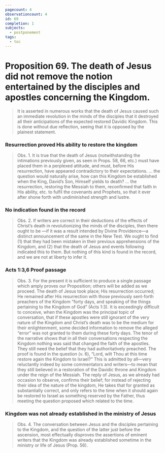 ```yaml
---
pagecount: 4
observationcount: 4
id: 69
completion: 1
subjects:
  - postponement
tags:
  - toc
---
```

# Proposition 69. The death of Jesus did not remove the notion entertained by the disciples and apostles concerning the Kingdom.

>It is asserted in numerous works that the death of Jesus caused such an immediate revolution in the minds of the disciples that it destroyed all their anticipations of the expected restored Davidic Kingdom. This is done without due reflection, seeing that it is opposed by the plainest statement.
### Resurrection proved His ability to restore the kingdom
>Obs. 1. It is true that the death of Jesus (notwithstanding the intimations previously given, as seen in Props. 58, 66, etc.) must have placed them in a perplexed attitude, and must, before His resurrection, have appeared contradictory to their expectations.
>...
>the question would naturally arise, how can this Kingdom be established when the King, David’s Son, Himself yields to death?
>...
>the resurrection, restoring the Messiah to them, reconfirmed that faith in His ability, etc. to fulfil the covenants and Prophets, so that it ever after shone forth with undiminished strength and lustre.
### No indication found in the record
>Obs. 2. If writers are correct in their deductions of the effects of Christ’s death in revolutionizing the minds of the disciples, then there ought to be —if it was a result intended by Divine Providence—a distinct announcement of the same in the New Test. We ought to find (1) that they had been mistaken in their previous apprehensions of the Kingdom, and (2) that the death of Jesus and events following indicated this to them. But nothing of this kind is found in the record, and we are not at liberty to infer it.
### Acts 1:3,6 Proof passage
>Obs. 3. For the present it is sufficient to produce a single passage which amply proves our Proposition; others will be added as we proceed. The death of Jesus took place; His resurrection occurred; He remained after His resurrection with those previously sent-forth preachers of the Kingdom “forty days, and speaking of the things pertaining to the Kingdom of God” (Acts 1:3). It is exceedingly difficult to conceive, when the Kingdom was the principal topic of conversation, that if these apostles were still ignorant of the very nature of the Kingdom and Christ’s death was to be the medium for their enlightenment, some decided information to remove the alleged “error” was not granted to them during these forty days. The tenor of the narrative shows that in all their conversations respecting the Kingdom nothing was said that changed the faith of the apostles. They still need the belief that they had authoritatively preached. The proof is found in the question (v. 6), “Lord, wilt Thou at this time restore again the Kingdom to Israel?” This is admitted by all—very reluctantly indeed by some commentators and writers—to mean that they still believed in a restoration of the Davidic throne and Kingdom under the reign of the Messiah. The reply of Jesus, as we already had occasion to observe, confirms their belief; for instead of rejecting their idea of the nature of the kingdom, He takes that for granted as substantially correct, and only refers to the time when it should again be restored to Israel as something reserved by the Father, thus meeting the question proposed which related to the time.
### Kingdom was not already established in the ministry of Jesus
>Obs. 4. The conversation between Jesus and the disciples pertaining to the Kingdom, and the question of the latter just before the ascension, most effectually disproves the assertions of eminent writers that the Kingdom was already established sometime in the ministry or life of Jesus (Prop. 56).